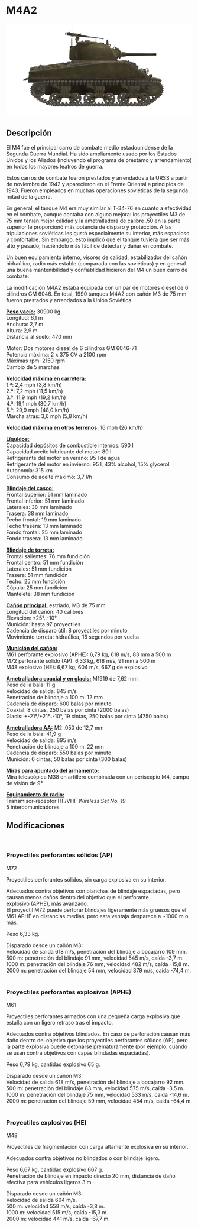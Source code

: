 # M4A2  
  
![m4a2](../images/m4a2.png)  
  
## Descripción  
  
El M4 fue el principal carro de combate medio estadounidense de la Segunda Guerra Mundial. Ha sido ampliamente usado por los Estados Unidos y los Aliados (incluyendo el programa de préstamo y arrendamiento) en todos los mayores teatros de guerra.  
  
Estos carros de combate fueron prestados y arrendados a la URSS a partir de noviembre de 1942 y aparecieron en el Frente Oriental a principios de 1943. Fueron empleados en muchas operaciones soviéticas de la segunda mitad de la guerra.  
  
En general, el tanque M4 era muy similar al T-34-76 en cuanto a efectividad en el combate, aunque contaba con alguna mejora: los proyectiles M3 de 75 mm tenían mejor calidad y la ametralladora de calibre .50 en la parte superior le proporcionó más potencia de disparo y protección. A las tripulaciones soviéticas les gustó especialmente su interior, más espacioso y confortable. Sin embargo, esto implicó que el tanque tuviera que ser más alto y pesado, haciéndolo más fácil de detectar y dañar en combate.  
  
Un buen equipamiento interno, visores de calidad, estabilizador del cañón hidraúlico, radio más estable (comparada con las soviéticas) y en general una buena mantenibilidad y confiablidad hicieron del M4 un buen carro de combate.  
  
La modificación M4A2 estaba equipada con un par de motores diesel de 6 cilindros GM 6046. En total, 1990 tanques M4A2 con cañón M3 de 75 mm fueron prestados y arrendados a la Unión Soviética.  
  
<b><u>Peso vacío:</u></b> 30900 kg  
Longitud: 6,1 m  
Anchura: 2,7 m  
Altura: 2,9 m  
Distancia al suelo: 470 mm  
  
Motor: Dos motores diesel de 6 cilindros GM 6046-71  
Potencia máxima: 2 x 375 CV a 2100 rpm  
Máximas rpm: 2150 rpm  
Cambio de 5 marchas  
  
<b><u>Velocidad máxima en carretera:</u></b>  
1.ª: 2,4 mph (3,8 km/h)  
2.ª: 7,2 mph (11,5 km/h)  
3.ª: 11,9 mph (19,2 km/h)  
4.ª: 19,1 mph (30,7 km/h)  
5.ª: 29,9 mph (48,0 km/h)  
Marcha atrás: 3,6 mph (5,8 km/h)  
  
<b><u>Velocidad máxima en otros terrenos:</u></b> 16 mph (26 km/h)  
  
<b><u>Líquidos:</u></b>  
Capacidad depósitos de combustible internos: 590 l  
Capacidad aceite lubricante del motor: 80 l  
Refrigerante del motor en verano: 95 l de agua  
Refrigerante del motor en invierno: 95 l, 43% alcohol, 15% glycerol  
Autonomía: 315 km  
Consumo de aceite máximo: 3,7 l/h  
  
<b><u>Blindaje del casco:</u></b>  
Frontal superior: 51 mm laminado  
Frontal inferior: 51 mm laminado  
Laterales: 38 mm laminado  
Trasera: 38 mm laminado  
Techo frontal: 19 mm laminado  
Techo trasera: 13 mm laminado  
Fondo frontal: 25 mm laminado  
Fondo trasera: 13 mm laminado  
  
<b><u>Blindaje de torreta:</u></b>  
Frontal salientes: 76 mm fundición  
Frontal centro: 51 mm fundición  
Laterales: 51 mm fundición  
Trasera: 51 mm fundición  
Techo: 25 mm fundición  
Cúpula: 25 mm fundición  
Mantelete: 38 mm fundición  
  
<b><u>Cañón principal:</u></b> estriado, M3 de 75 mm  
Longitud del cañón: 40 calibres  
Elevación: +25°..-10°  
Munición: hasta 97 proyectiles  
Cadencia de disparo útil: 8 proyectiles por minuto  
Movimiento torreta: hidraúlica, 16 segundos por vuelta  
  
<b><u>Munición del cañón:</u></b>  
M61 perforante explosivo (APHE): 6,79 kg, 618 m/s, 83 mm a 500 m  
M72 perforante sólido (AP): 6,33 kg, 618 m/s, 91 mm a 500 m  
M48 explosivo (HE): 6,67 kg, 604 m/s, 667 g de explosivo  
  
<b><u>Ametralladora coaxial y en glacis:</u></b> M1919 de 7,62 mm  
Peso de la bala: 11 g  
Velocidad de salida: 845 m/s  
Penetración de blindaje a 100 m: 12 mm  
Cadencia de disparo: 600 balas por minuto  
Coaxial: 8 cintas, 250 balas por cinta (2000 balas)  
Glacis: +-21°/+21°..-10°, 19 cintas, 250 balas por cinta (4750 balas)  
  
<b><u>Ametralladora AA:</u></b> M2 .050 de 12,7 mm  
Peso de la bala: 41,9 g  
Velocidad de salida: 895 m/s  
Penetración de blindaje a 100 m: 22 mm  
Cadencia de disparo: 550 balas por minuto  
Munición: 6 cintas, 50 balas por cinta (300 balas)  
  
<b><u>Miras para apuntado del armamento:</u></b>  
Mira telescópica M38 en artillero combinada con un periscopio M4, campo de visión de 9°  
  
<b><u>Equipamiento de radio:</u></b>  
Transmisor-receptor HF/VHF <i>Wireless Set No. 19</i>  
5 intercomunicadores  
  
  
## Modificaciones  
  ﻿
  
### Proyectiles perforantes sólidos (AP)  
  
M72  
  
Proyectiles perforantes sólidos, sin carga explosiva en su interior.   
  
Adecuados contra objetivos con planchas de blindaje espaciadas, pero causan menos daños dentro del objetivo que el perforante explosivo (APHE), más avanzado.  
El proyectil M72 puede perforar blindajes ligeramente más gruesos que el M61 APHE en distancias medias, pero esta ventaja desparece a ~1000 m o más.  
  
Peso 6,33 kg.  
  
Disparado desde un cañón M3:  
Velocidad de salida 618 m/s, penetración del blindaje a bocajarro 109 mm.  
500 m: penetración del blindaje 91 mm, velocidad 545 m/s, caída -3,7 m.  
1000 m: penetración del blindaje 76 mm, velocidad 482 m/s, caída -15,8 m.  
2000 m: penetración del blindaje 54 mm, velocidad 379 m/s, caída -74,4 m.  
  ﻿
  
### Proyectiles perforantes explosivos (APHE)  
  
M61  
  
Proyectiles perforantes armados con una pequeña carga explosiva que estalla con un ligero retraso tras el impacto.  
  
Adecuados contra objetivos blindados. En caso de perforación causan más daño dentro del objetivo que los proyectiles perforantes sólidos (AP), pero la parte explosiva puede detonarse prematuramente (por ejemplo, cuando se usan contra objetivos con capas blindadas espaciadas).  
  
Peso 6,79 kg, cantidad explosivo 65 g.  
  
Disparado desde un cañón M3:  
Velocidad de salida 618 m/s, penetración del blindaje a bocajarro 92 mm.  
500 m: penetración del blindaje 83 mm, velocidad 575 m/s, caída -3,5 m.  
1000 m: penetración del blindaje 75 mm, velocidad 533 m/s, caída -14,6 m.  
2000 m: penetración del blindaje 59 mm, velocidad 454 m/s, caída -64,4 m.  
  ﻿
  
### Proyectiles explosivos (HE)  
  
M48  
  
Proyectiles de fragmentación con carga altamente explosiva en su interior.  
  
Adecuados contra objetivos no blindados o con blindaje ligero.  
  
Peso 6,67 kg, cantidad explosivo 667 g.  
Penetración de blindaje en impacto directo 20 mm, distancia de daño efectiva para vehículos ligeros 3 m.  
  
Disparado desde un cañón M3:  
Velocidad de salida 604 m/s.  
500 m: velocidad 558 m/s, caída -3,8 m.  
1000 m: velocidad 515 m/s, caída -15,3 m.  
2000 m: velocidad 441 m/s, caída -67,7 m.  